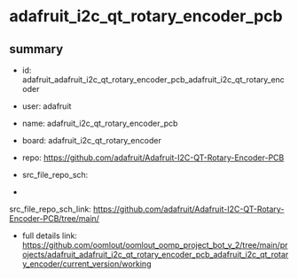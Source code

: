# adafruit_i2c_qt_rotary_encoder_pcb
 
## summary 
* id: adafruit_adafruit_i2c_qt_rotary_encoder_pcb_adafruit_i2c_qt_rotary_encoder
* user: adafruit
* name: adafruit_i2c_qt_rotary_encoder_pcb
* board: adafruit_i2c_qt_rotary_encoder
* repo: https://github.com/adafruit/Adafruit-I2C-QT-Rotary-Encoder-PCB



* src_file_repo_sch: 
*
 src_file_repo_sch_link: https://github.com/adafruit/Adafruit-I2C-QT-Rotary-Encoder-PCB/tree/main/
* full details link: https://github.com/oomlout/oomlout_oomp_project_bot_v_2/tree/main/projects/adafruit_adafruit_i2c_qt_rotary_encoder_pcb_adafruit_i2c_qt_rotary_encoder/current_version/working  






